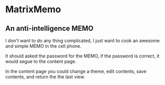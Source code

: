 # MatrixMemo

## An anti-intelligence MEMO

I don't want to do any thing complicated, I just want to cook an awesome and simple MEMO in the cell phone.

It should asked the password for the MEMO, if the password is correct, it would segue to the content page.

In the content page you could change a theme, edit contents, save contents, and return the the last view.
